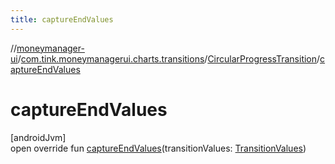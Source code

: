```yaml
---
title: captureEndValues
---
```

//[moneymanager-ui](../../../index.html)/[com.tink.moneymanagerui.charts.transitions](../index.html)/[CircularProgressTransition](index.html)/[captureEndValues](capture-end-values.html)



# captureEndValues



[androidJvm]\
open override fun [captureEndValues](capture-end-values.html)(transitionValues: [TransitionValues](https://developer.android.com/reference/kotlin/android/transition/TransitionValues.html))




